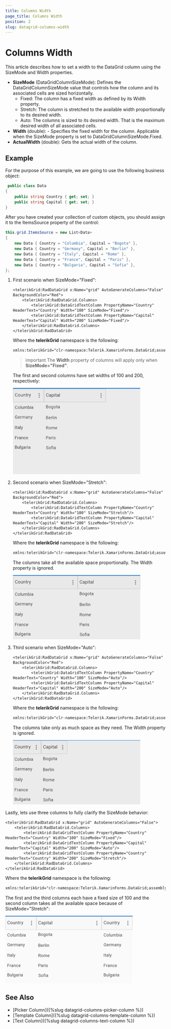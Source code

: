 ```yaml
---
title: Columns Width
page_title: Columns Width
position: 2
slug: datagrid-columns-width
---
```


# Columns Width

This article describes how to set a width to the DataGrid column using the SizeMode and Width properties.

* **SizeMode** (DataGridColumnSizeMode): Defines the DataGridColumnSizeMode value that controls how the column and its associated cells are sized horizontally.
  * Fixed: The column has a fixed width as defined by its Width property.
  * Stretch: The column is stretched to the available width proportionally to its desired width.
  * Auto: The columns is sized to its desired width. That is the maximum desired width of all associated cells.
* **Width** (double): - Specifies the fixed width for the column. Applicable when the SizeMode property is set to DataGridColumnSizeMode.Fixed.
* **ActualWidth** (double): Gets the actual width of the column.

## Example

For the purpose of this example, we are going to use the following business object:

```C#
 public class Data
{
	public string Country { get; set; }
	public string Capital { get; set; }
}
```

After you have created your collection of custom objects, you should assign it to the ItemsSource property of the control:

```C#
this.grid.ItemsSource = new List<Data>
{
    new Data { Country = "Columbia", Capital = "Bogota" },
    new Data { Country = "Germany", Capital = "Berlin" },
    new Data { Country = "Italy", Capital = "Rome" },
    new Data { Country = "France", Capital = "Paris" },
    new Data { Country = "Bulgaria", Capital = "Sofia" },
};
```

1. First scenario when SizeMode="Fixed":

	```XAML
	<telerikGrid:RadDataGrid x:Name="grid" AutoGenerateColumns="False" BackgroundColor="Red">
		<telerikGrid:RadDataGrid.Columns>
			<telerikGrid:DataGridTextColumn PropertyName="Country" HeaderText="Country" Width="100" SizeMode="Fixed"/>
			<telerikGrid:DataGridTextColumn PropertyName="Capital" HeaderText="Capital" Width="200" SizeMode="Fixed"/>
		</telerikGrid:RadDataGrid.Columns>
	</telerikGrid:RadDataGrid>
	```

	Where the **telerikGrid** namespace is the following:

	```xml
	xmlns:telerikGrid="clr-namespace:Telerik.XamarinForms.DataGrid;assembly=Telerik.XamarinForms.DataGrid"
	```
	>important The **Width** property of columns will apply only when **SizeMode="Fixed"**.

	The first and second columns have set widths of 100 and 200, respectively:

	![DataGrid SizeMode Property](../images/datagrid-columns-width-fixed.png)

1. Second scenario when SizeMode="Stretch":

	```XAML
	<telerikGrid:RadDataGrid x:Name="grid" AutoGenerateColumns="False" BackgroundColor="Red">
		<telerikGrid:RadDataGrid.Columns>
			<telerikGrid:DataGridTextColumn PropertyName="Country" HeaderText="Country" Width="100" SizeMode="Stretch"/>
			<telerikGrid:DataGridTextColumn PropertyName="Capital" HeaderText="Capital" Width="200" SizeMode="Stretch"/>
		</telerikGrid:RadDataGrid.Columns>
	</telerikGrid:RadDataGrid>
	```

	Where the **telerikGrid** namespace is the following:

	```xml
	xmlns:telerikGrid="clr-namespace:Telerik.XamarinForms.DataGrid;assembly=Telerik.XamarinForms.DataGrid"
	```

	The columns take all the available space proportionally. The Width property is ignored.

	![DataGrid SizeMode Property](../images/datagrid-columns-width-stretch.png)

1. Third scenario when SizeMode="Auto":

	```XAML
	<telerikGrid:RadDataGrid x:Name="grid" AutoGenerateColumns="False" BackgroundColor="Red">
		<telerikGrid:RadDataGrid.Columns>
			<telerikGrid:DataGridTextColumn PropertyName="Country" HeaderText="Country" Width="100" SizeMode="Auto"/>
			<telerikGrid:DataGridTextColumn PropertyName="Capital" HeaderText="Capital" Width="200" SizeMode="Auto"/>
		</telerikGrid:RadDataGrid.Columns>
	</telerikGrid:RadDataGrid>
	```

	Where the **telerikGrid** namespace is the following:

	```xml
	xmlns:telerikGrid="clr-namespace:Telerik.XamarinForms.DataGrid;assembly=Telerik.XamarinForms.DataGrid"
	```

	The columns take only as much space as they need. The Width property is ignored.

	![DataGrid SizeMode Property](../images/datagrid-columns-width-auto.png)

Lastly, lets use three columns to fully clarify the SizeMode behavior:

```XAML
<telerikGrid:RadDataGrid x:Name="grid" AutoGenerateColumns="False">
    <telerikGrid:RadDataGrid.Columns>
        <telerikGrid:DataGridTextColumn PropertyName="Country" HeaderText="Country" Width="100" SizeMode="Fixed"/>
        <telerikGrid:DataGridTextColumn PropertyName="Capital" HeaderText="Capital" Width="200" SizeMode="Auto"/>
        <telerikGrid:DataGridTextColumn PropertyName="Country" HeaderText="Country" Width="200" SizeMode="Stretch"/>
    </telerikGrid:RadDataGrid.Columns>
</telerikGrid:RadDataGrid>
```

Where the **telerikGrid** namespace is the following:

```xml
xmlns:telerikGrid="clr-namespace:Telerik.XamarinForms.DataGrid;assembly=Telerik.XamarinForms.DataGrid"
```

The first and the third columns each have a fixed size of 100 and the second column takes all the available space because of SizeMode="Stretch":

![DataGrid SizeMode Property](../images/datagrid-columns-width.png)

## See Also

- [Picker Column]({%slug datagrid-columns-picker-column %})
- [Template Column]({%slug datagrid-columns-template-column %})
- [Text Column]({%slug datagrid-columns-text-column %})
